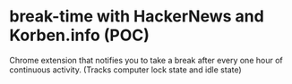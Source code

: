 # break-time with HackerNews and Korben.info (POC)
Chrome extension that notifies you to take a break after every one hour of continuous activity. (Tracks computer lock state and idle state)



